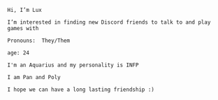     Hi, I’m Lux 
   
    I’m interested in finding new Discord friends to talk to and play games with
   
    Pronouns:  They/Them

    age: 24

    I'm an Aquarius and my personality is INFP

    I am Pan and Poly 

    I hope we can have a long lasting friendship :)
